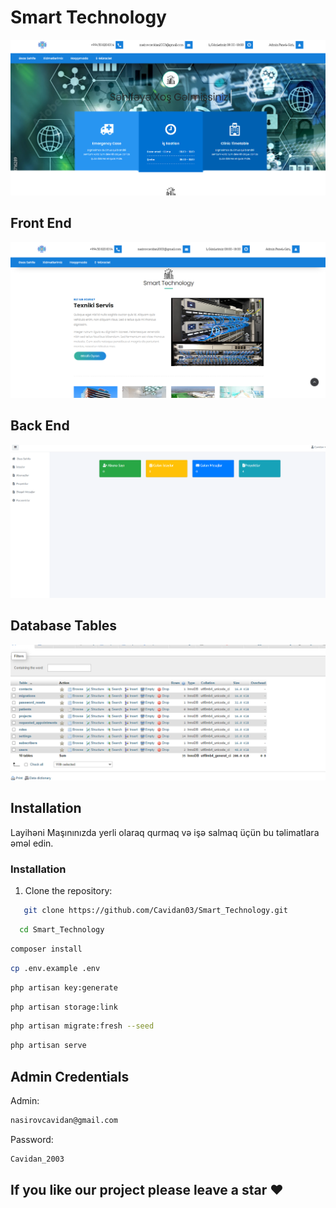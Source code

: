 # Smart Technology

![Front End](FrontEnd1.png)

## Front End

![Front End](FrontEnd2.png)

## Back End

![Back End](admin-screenshot.png)

## Database Tables

![Database Tables](Tables_Screenshot.png)

## Installation

Layihəni Maşınınızda yerli olaraq qurmaq və işə salmaq üçün bu təlimatlara əməl edin.


### Installation

1. Clone the repository:

```bash
   git clone https://github.com/Cavidan03/Smart_Technology.git
```
 ```bash
   cd Smart_Technology
```

 ```bash
composer install
```
 ```bash
cp .env.example .env
```
```bash
php artisan key:generate
 ```
```bash
php artisan storage:link
```
 ```bash
 php artisan migrate:fresh --seed
```
 ```bash
 php artisan serve
```

## Admin Credentials
Admin: 
```bash 
nasirovcavidan@gmail.com
```
Password: 
```bash
Cavidan_2003
```

## If you like our project please leave a star ❤

